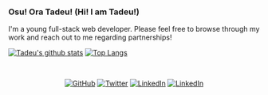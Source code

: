 ### Osu! Ora Tadeu! (Hi! I am Tadeu!)

I'm a young full-stack web developer. Please feel free to browse through my work and reach out to me regarding partnerships!

[![Tadeu's github stats](https://github-readme-stats.vercel.app/api?username=tadeuasarro&show_icons=true&line_height=21&show_icons=true&theme=vue)](https://github.com/tadeuasarro/github-readme-stats)
[![Top Langs](https://github-readme-stats.vercel.app/api/top-langs/?username=tadeuasarro&show_icons=true&layout=compact&theme=vue)](https://github.com/tadeuasarro/github-readme-stats)

<br>
<p align="center">
	<a href="https://github.com/tadeuasarro"><img src="https://img.shields.io/github/followers/tadeuasarro.svg?label=GitHub&style=social" alt="GitHub"></a>
	<a href="https://twitter.com/tadeuasarro"><img src="https://img.shields.io/twitter/follow/tadeuasarro?label=Twitter&style=social" alt="Twitter"></a>
	<a href="https://www.linkedin.com/in/tadeuasarro"><img src="https://img.shields.io/badge/LinkedIn--_.svg?style=social&logo=linkedin" alt="LinkedIn"></a>
	<a href="https://www.tadeuasarro.web.app"><img src="https://img.shields.io/badge/My%20portfolio--_.svg?style=social" alt="LinkedIn"></a>
</p>

